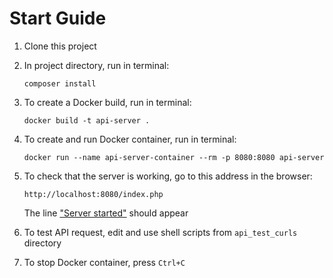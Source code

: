 # Start Guide

1) Clone this project

2) In project directory, run in terminal: 
   
   ```shell
   composer install
   ```
3. To create a Docker build, run in terminal:
   
   ```shell
   docker build -t api-server .
   ```

4. To create and run Docker container, run in terminal:
   
   ```shell
   docker run --name api-server-container --rm -p 8080:8080 api-server
   ```

5. To check that the server is working, go to this address in the browser:
   
   ```url
   http://localhost:8080/index.php
   ```
   
   The line ["Server started"]() should appear

6. To test API request, edit and use shell scripts from `api_test_curls` directory

7. To stop Docker container, press `Ctrl+C`
